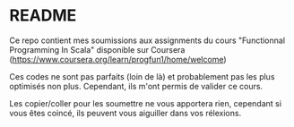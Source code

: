 README
=======

Ce repo contient mes soumissions aux assignments du cours "Functionnal Programming In Scala" disponible sur Coursera (https://www.coursera.org/learn/progfun1/home/welcome)

Ces codes ne sont pas parfaits (loin de là) et probablement pas les plus optimisés non plus. Cependant, ils m'ont permis de valider ce cours.

Les copier/coller pour les soumettre ne vous apportera rien, cependant si vous êtes coincé, ils peuvent vous aiguiller dans vos rélexions.
